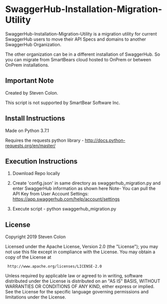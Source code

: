 # SwaggerHub-Installation-Migration-Utility

SwaggerHub-Installation-Migration-Utility is a migration utility for current SwaggerHub users to move their API Specs and domains to another SwaggerHub Organization. 

The other organization can be in a different installation of SwaggerHub. So you can migrate from SmartBears cloud hosted to OnPrem or between OnPrem installations. 

## Important Note 

Created by Steven Colon. 

This script is not supported by SmartBear Software Inc.

## Install Instructions 

Made on Python 3.7.1

Requires the requests python library - http://docs.python-requests.org/en/master/ 

## Execution Instructions

1. Download Repo locally

2. Create 'config.json' in same directory as swaggerhub_migration.py and enter SwaggerHub information as shown here
Note- You can pull the API Key from User Account Settings: https://app.swaggerhub.com/help/account/settings 

3. Execute script - python swaggerhub_migration.py


## License

   Copyright 2019 Steven Colon

   Licensed under the Apache License, Version 2.0 (the "License");
   you may not use this file except in compliance with the License.
   You may obtain a copy of the License at

     http://www.apache.org/licenses/LICENSE-2.0

   Unless required by applicable law or agreed to in writing, software
   distributed under the License is distributed on an "AS IS" BASIS,
   WITHOUT WARRANTIES OR CONDITIONS OF ANY KIND, either express or implied.
   See the License for the specific language governing permissions and
   limitations under the License.



